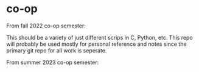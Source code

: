 # co-op
From fall 2022 co-op semester:

This should be a variety of just different scrips in C, Python, etc.
This repo will probably be used mostly for personal reference and notes since the primary git repo for all work is seperate.

From summer 2023 co-op semester:




